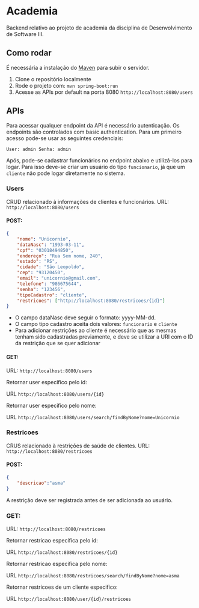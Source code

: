 # Academia

Backend relativo ao projeto de academia da disciplina de Desenvolvimento de Software III.

## Como rodar

É necessária a instalação do [Maven](https://maven.apache.org/) para subir o servidor.

1. Clone o repositório localmente
2. Rode o projeto com: `mvn spring-boot:run`
3. Acesse as APIs por default na porta 8080 `http://localhost:8080/users`

## APIs

Para acessar qualquer endpoint da API é necessário autenticação. Os endpoints são controlados com basic authentication. Para um primeiro acesso pode-se usar as seguintes credenciais: 

``User: admin
Senha: admin``

Após, pode-se cadastrar funcionários no endpoint abaixo e utilizá-los para logar. Para isso deve-se criar um usuário do tipo `funcionario`, já que um `cliente` não pode logar diretamente no sistema.

### Users

CRUD relacionado à informações de clientes e funcionários.
URL: `http://localhost:8080/users`

#### POST: 
```json
{
	"nome": "Unicornio",
	"dataNasc": "1993-03-11",
	"cpf": "03018494850",
	"endereço": "Rua Sem nome, 240",
	"estado": "RS",
	"cidade": "São Leopoldo",
	"cep": "93120450",
	"email": "unicornio@gmail.com",
	"telefone": "986675644",
	"senha": "123456",
	"tipoCadastro": "cliente",
	"restricoes": ["http://localhost:8080/restricoes/{id}"]
}
```

- O campo dataNasc deve seguir o formato: yyyy-MM-dd.
- O campo tipo cadastro aceita dois valores: `funcionario` e `cliente`
- Para adicionar restrições ao cliente é necessário que as mesmas tenham sido cadastradas previamente, e deve se utilizar a URI com o ID da restrição que se quer adicionar

#### GET:

URL: `http://localhost:8080/users`

Retornar user especifico pelo id:

URL `http://localhost:8080/users/{id}`

Retornar user especifico pelo nome:

URL `http://localhost:8080/users/search/findByNome?nome=Unicornio`

### Restricoes

CRUS relacionado à restrições de saúde de clientes.
URL: `http://localhost:8080/restricoes`

#### POST:
```json
{
	"descricao":"asma"
}
```

A restrição deve ser registrada antes de ser adicionada ao usuário.

### GET:

URL: `http://localhost:8080/restricoes`

Retornar restricao especifica pelo id:

URL `http://localhost:8080/restricoes/{id}`

Retornar restricao especifica pelo nome:

URL `http://localhost:8080/restricoes/search/findByNome?nome=asma`

Retornar restricoes de um cliente especifico:

URL `http://localhost:8080/user/{id}/restricoes`



